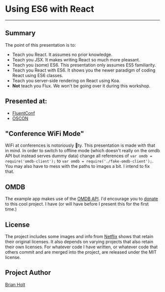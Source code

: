 # Using ES6 with React

---

## Summary

The point of this presentation is to:

- Teach you React. It assumes no prior knowledge.
- Teach you JSX. It makes writing React so much more pleasant.
- Teach you (some) ES6. This presentation only assumes ES5 familiarity.
- Teach you React with ES6. It shows you the newer paradigm of coding React using ES6 classes.
- Teach you server-side rendering on React using Koa.
- **Not** teach you Flux. We won't be going over it during this workshop.

## Presented at:

- [FluentConf](http://fluentconf.com/javascript-html-2015/public/schedule/speaker/163080)
- [OSCON](http://www.oscon.com/open-source-2015/public/schedule/detail/42482)

## "Conference WiFi Mode"

WiFi at conferences is notoriously :shit:ty. This presentation is made with that in mind. In order to switch to offline mode (which doesn't really on the omdb API but instead serves dummy data) change all references of `var omdb = require('omdb-client');` to `var omdb = require('./fake-omdb-client');`. You may also have to mess with the paths to images a bit. I intend to fix that.

## OMDB

The example app makes use of the [OMDB API](http://www.omdbapi.com/). I'd encourage you to [donate](https://www.paypal.com/us/cgi-bin/webscr?cmd=_flow&SESSION=kJkypD7V20wEXHjaMvIev-FO98n9ar828jANAN2wDizKaeG_MfF-21yB2iK&dispatch=5885d80a13c0db1f8e263663d3faee8d96f000117187ac9edec8a65b311f447e) to this cool project. I have (or will have before I present this for the first time.)

## License

The project includes some images and info from [Netflix](http://www.netflix.com) shows that retain their original licenses. It also depends on varying projects that also retain their own licenses. For whatever code I have written, or whatever code that others commit and are merged into the project, are released under the MIT license.

## Project Author

[Brian Holt](http://twitter.com/holtbt)